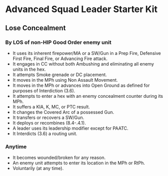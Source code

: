 # Advanced Squad Leader Starter Kit

## Lose Concealment

### By LOS of non-HIP Good Order enemy unit
- It uses its inherent firepower/MA or a SW/Gun in a Prep Fire, Defensive First Fire, Final Fire, or Advancing Fire attack.
- It engages in CC without both Ambushing and eliminating all enemy units in the hex.
- It attempts Smoke grenade or DC placement.
- It moves in the MPh using Non Assault Movement.
- It moves in the MPh or advances into Open Ground as defined for purposes of Interdiction (3.6).
- It attempts to enter a hex with an enemy concealment counter during its MPh.
- It suffers a KIA, K, MC, or PTC result.
- It changes the Covered Arc of a possessed Gun.
- It transfers or recovers a SW/Gun.
- It deploys or recombines (8.4-.4.1).
- A leader uses its leadership modifier except for PAATC.
- It Interdicts (3.6) a routing unit.

### Anytime
- It becomes wounded/broken for any reason.
- An enemy unit attempts to enter its location in the MPh or RtPh.
- Voluntarily (at any time).
